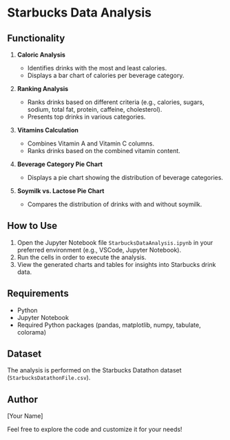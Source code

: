 # Starbucks Data Analysis

## Functionality

1. **Caloric Analysis**
   - Identifies drinks with the most and least calories.
   - Displays a bar chart of calories per beverage category.

2. **Ranking Analysis**
   - Ranks drinks based on different criteria (e.g., calories, sugars, sodium, total fat, protein, caffeine, cholesterol).
   - Presents top drinks in various categories.

3. **Vitamins Calculation**
   - Combines Vitamin A and Vitamin C columns.
   - Ranks drinks based on the combined vitamin content.

4. **Beverage Category Pie Chart**
   - Displays a pie chart showing the distribution of beverage categories.

5. **Soymilk vs. Lactose Pie Chart**
   - Compares the distribution of drinks with and without soymilk.

## How to Use

1. Open the Jupyter Notebook file `StarbucksDataAnalysis.ipynb` in your preferred environment (e.g., VSCode, Jupyter Notebook).
2. Run the cells in order to execute the analysis.
3. View the generated charts and tables for insights into Starbucks drink data.

## Requirements

- Python
- Jupyter Notebook
- Required Python packages (pandas, matplotlib, numpy, tabulate, colorama)

## Dataset

The analysis is performed on the Starbucks Datathon dataset (`StarbucksDatathonFile.csv`).

## Author

[Your Name]

Feel free to explore the code and customize it for your needs!
